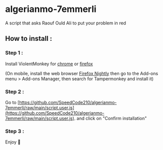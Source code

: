 # algerianmo-7emmerli
A script that asks Raouf Ould Ali to put your problem in red

## How to install :

### Step 1 :
Install ViolentMonkey for [chrome](https://chrome.google.com/webstore/detail/violentmonkey/jinjaccalgkegednnccohejagnlnfdag) or [firefox](https://addons.mozilla.org/fr/firefox/addon/violentmonkey/)

(On mobile, install the web browser [Firefox Nightly](https://play.google.com/store/apps/details?id=org.mozilla.fenix&hl=fr&gl=US&pli=1) then go to the Add-ons menu > Add-ons Manager, then search for Tampermonkey and install it)

### Step 2 :
Go to [https://github.com/SpeedCode210/algerianmo-7emmerli/raw/main/script.user.js](https://github.com/SpeedCode210/algerianmo-7emmerli/raw/main/script.user.js).
and click on "Confirm installation"

### Step 3 :
Enjoy 🎉
